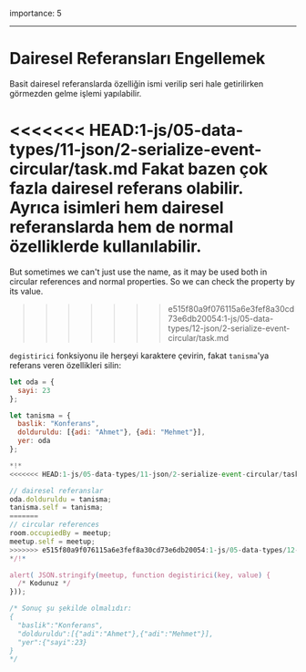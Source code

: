 importance: 5

---

# Dairesel Referansları Engellemek

Basit dairesel referanslarda özelliğin ismi verilip seri hale getirilirken görmezden gelme işlemi yapılabilir.

<<<<<<< HEAD:1-js/05-data-types/11-json/2-serialize-event-circular/task.md
Fakat bazen çok fazla dairesel referans olabilir. Ayrıca isimleri hem dairesel referanslarda hem de normal özelliklerde kullanılabilir.
=======
But sometimes we can't just use the name, as it may be used both in circular references and normal properties. So we can check the property by its value.
>>>>>>> e515f80a9f076115a6e3fef8a30cd73e6db20054:1-js/05-data-types/12-json/2-serialize-event-circular/task.md

`degistirici` fonksiyonu ile herşeyi karaktere çevirin, fakat `tanisma`'ya referans veren özellikleri silin:

```js run
let oda = {
  sayi: 23
};

let tanisma = {
  baslik: "Konferans",
  dolduruldu: [{adi: "Ahmet"}, {adi: "Mehmet"}],
  yer: oda
};

*!*
<<<<<<< HEAD:1-js/05-data-types/11-json/2-serialize-event-circular/task.md

// dairesel referanslar 
oda.dolduruldu = tanisma;
tanisma.self = tanisma;
=======
// circular references
room.occupiedBy = meetup;
meetup.self = meetup;
>>>>>>> e515f80a9f076115a6e3fef8a30cd73e6db20054:1-js/05-data-types/12-json/2-serialize-event-circular/task.md
*/!*

alert( JSON.stringify(meetup, function degistirici(key, value) {
  /* Kodunuz */
}));

/* Sonuç şu şekilde olmalıdır:
{
  "baslik":"Konferans",
  "dolduruldu":[{"adi":"Ahmet"},{"adi":"Mehmet"}],
  "yer":{"sayi":23}
}
*/
```
